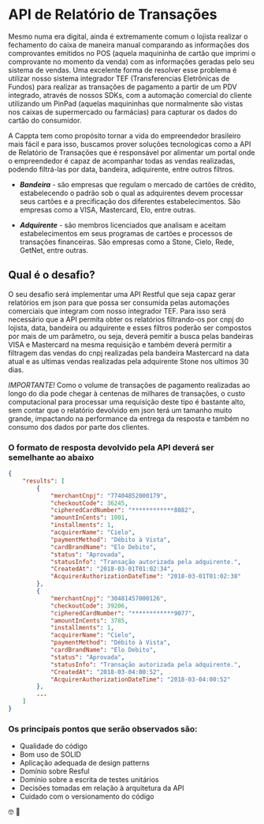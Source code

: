 # API de Relatório de Transações

Mesmo numa era digital, ainda é extremamente comum o lojista realizar o fechamento do caixa de maneira manual comparando as informações dos comprovantes emitidos no POS (aquela maquininha de cartão que imprimi o comprovante no momento da venda) com as informações geradas pelo seu sistema de vendas. Uma excelente forma de resolver esse problema é utilizar nosso sistema integrador TEF (Transferencias Eletrônicas de Fundos) para realizar as transações de pagamento a partir de um PDV integrado, através de nossos SDKs, com a automação comercial do cliente utilizando um PinPad (aquelas maquininhas que normalmente são vistas nos caixas de supermercado ou farmácias) para capturar os dados do cartão do consumidor.

A Cappta tem como propósito tornar a vida do empreendedor brasileiro mais fácil e para isso, buscamos prover soluções tecnologicas como a API de Relatório de Transações que é responsável por alimentar um portal onde o empreendedor é capaz de acompanhar todas as vendas realizadas, podendo filtrá-las por data, bandeira, adiquirente, entre outros filtros.

- ***Bandeira*** - são empresas que regulam o mercado de cartões de crédito, estabelecendo o padrão sob o qual as adquirentes devem processar seus cartões e a precificação dos diferentes estabelecimentos. São empresas como a VISA, Mastercard, Elo, entre outras.

- ***Adquirente*** - são membros licenciados que analisam e aceitam estabelecimentos em seus programas de cartões e processos de transações financeiras. São empresas como a Stone, Cielo, Rede, GetNet, entre outras.

## Qual é o desafio?

O seu desafio será implementar uma API Restful que seja capaz gerar relatórios em json para que possa ser consumida pelas automações comerciais que integram com nosso integrador TEF. Para isso será necessário que a API permita obter os relatórios filtrando-os por cnpj do lojista, data, bandeira ou adquirente e esses filtros poderão ser compostos por mais de um parâmetro, ou seja, deverá pemitir a busca pelas bandeiras VISA e Mastercard na mesma requisição e também deverá permitir a filtragem das vendas do cnpj realizadas pela bandeira Mastercard na data atual e as ultimas vendas realizadas pela adquirente Stone nos ultimos 30 dias.

*IMPORTANTE!* Como o volume de transações de pagamento realizadas ao longo do dia pode chegar à centenas de milhares de transações, o custo computacional para processar uma requisição deste tipo é bastante alto, sem contar que o relatório devolvido em json terá um tamanho muito grande, impactando na performance da entrega da resposta e também no consumo dos dados por parte dos clientes.

### O formato de resposta devolvido pela API deverá ser semelhante ao abaixo

``` json
{
    "results": [
        {
            "merchantCnpj": "77404852000179",
            "checkoutCode": 36245,
            "cipheredCardNumber": "************8082",
            "amountInCents": 1001,
            "installments": 1,
            "acquirerName": "Cielo",
            "paymentMethod": "Débito à Vista",
            "cardBrandName": "Elo Debito",
            "status": "Aprovada",
            "statusInfo": "Transação autorizada pela adquirente.",
            "CreatedAt": "2018-03-01T01:02:34",
            "AcquirerAuthorizationDateTime": "2018-03-01T01:02:38"
        },
        {
            "merchantCnpj": "30481457000126",
            "checkoutCode": 39206,
            "cipheredCardNumber": "************9077",
            "amountInCents": 3785,
            "installments": 1,
            "acquirerName": "Cielo",
            "paymentMethod": "Débito à Vista",
            "cardBrandName": "Elo Debito",
            "status": "Aprovada",
            "statusInfo": "Transação autorizada pela adquirente.",
            "CreatedAt": "2018-03-04:00:52",
            "AcquirerAuthorizationDateTime": "2018-03-04:00:52"
        },
        ...
    ]
}
```

### Os principais pontos que serão observados são:


- Qualidade do código
- Bom uso de SOLID
- Aplicação adequada de design patterns
- Domínio sobre Resful
- Domínio sobre a escrita de testes unitários
- Decisões tomadas em relação à arquitetura da API
- Cuidado com o versionamento do código

:nerd_face: :green_heart:
